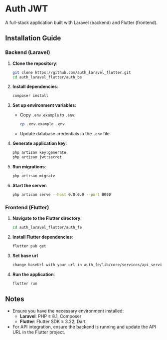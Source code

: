 

# Auth JWT

A full-stack application built with Laravel (backend) and Flutter (frontend).

## Installation Guide

### Backend (Laravel)

1. **Clone the repository**:
   ```bash
   git clone https://github.com/auth_laravel_flutter.git
   cd auth_laravel_flutter/auth_be
   ```

2. **Install dependencies**:
   ```bash
   composer install
   ```

3. **Set up environment variables**:
   - Copy `.env.example` to `.env`:
     ```bash
     cp .env.example .env
     ```
   - Update database credentials in the `.env` file.

4. **Generate application key**:
   ```bash
   php artisan key:generate
   php artisan jwt:secret
   ```

5. **Run migrations**:
   ```bash
   php artisan migrate
   ```

6. **Start the server**:
   ```bash
   php artisan serve --host 0.0.0.0 --port 8000
   ```

### Frontend (Flutter)

1. **Navigate to the Flutter directory**:
   ```bash
   cd auth_laravel_flutter/auth_fe
   ```

2. **Install Flutter dependencies**:
   ```bash
   flutter pub get
   ```

3. **Set base url**
   ```bash
   change baseUrl with your url in auth_fe/lib/core/services/api_service.dart
   ```
   
4. **Run the application**:
   ```bash
   flutter run
   ```

## Notes

- Ensure you have the necessary environment installed:
  - **Laravel**: PHP ≥ 8.1, Composer
  - **Flutter**: Flutter SDK ≥ 3.22, Dart
- For API integration, ensure the backend is running and update the API URL in the Flutter project.
